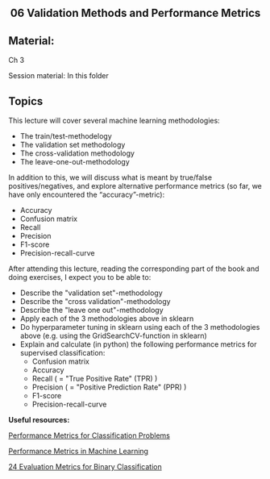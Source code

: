 <h2 align="center">06 Validation Methods and Performance Metrics</h2>

## Material:

Ch 3

Session material: In this folder


## Topics
This lecture will cover several machine learning methodologies:

- The train/test-methodelogy
- The validation set methodology
- The cross-validation methodology
- The leave-one-out-methodology

In addition to this, we will discuss what is meant by true/false positives/negatives, and explore alternative performance metrics (so far, we have only encountered the “accuracy”-metric):

- Accuracy
- Confusion matrix
- Recall
- Precision
- F1-score
- Precision-recall-curve

After attending this lecture, reading the corresponding part of the book and doing exercises, I expect you to be able to:

- Describe the "validation set"-methodology
- Describe the "cross validation"-methodology
- Describe the "leave one out"-methodology
- Apply each of the 3 methodologies above in sklearn
- Do hyperparameter tuning in sklearn using each of the 3 methodologies above (e.g. using the GridSearchCV-function in sklearn)
- Explain and calculate (in python) the following performance metrics for supervised classification:
  - Confusion matrix
  - Accuracy
  - Recall ( = "True Positive Rate" (TPR) )
  - Precision ( = "Positive Prediction Rate" (PPR) )
  - F1-score
  - Precision-recall-curve

**Useful resources:**

[Performance Metrics for Classification Problems](https://www.kaggle.com/code/usengecoder/performance-metrics-for-classification-problems)

[Performance Metrics in Machine Learning](https://neptune.ai/blog/performance-metrics-in-machine-learning-complete-guide)

[24 Evaluation Metrics for Binary Classification](https://neptune.ai/blog/evaluation-metrics-binary-classification)
